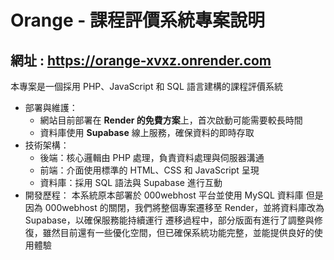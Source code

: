 # Orange - 課程評價系統專案說明
## **網址** : https://orange-xvxz.onrender.com 
本專案是一個採用 PHP、JavaScript 和 SQL 語言建構的課程評價系統

* 部署與維護：
    * 網站目前部署在 **Render 的免費方案**上，首次啟動可能需要較長時間
    * 資料庫使用 **Supabase** 線上服務，確保資料的即時存取
* 技術架構：
    * 後端：核心邏輯由 PHP 處理，負責資料處理與伺服器溝通
    * 前端：介面使用標準的 HTML、CSS 和 JavaScript 呈現
    * 資料庫：採用 SQL 語法與 Supabase 進行互動
* 開發歷程：
    本系統原本部署於 000webhost 平台並使用 MySQL 資料庫
    但是因為 000webhost 的關閉，我們將整個專案遷移至 Render，並將資料庫改為 Supabase，以確保服務能持續運行
    遷移過程中，部分版面有進行了調整與修復，雖然目前還有一些優化空間，但已確保系統功能完整，並能提供良好的使用體驗
